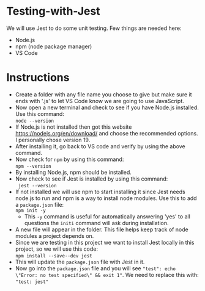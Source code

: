 # Testing-with-Jest
We will use Jest to do some unit testing. Few things are needed here:
* Node.js
* npm (node package manager)
* VS Code

# Instructions
* Create a folder with any file name you choose to give but make sure it ends with '.js' to let VS Code know we are going to use JavaScript.
* Now open a new terminal and check to see if you have Node.js installed. Use this command:  
```node --version```
* If Node.js is not installed then got this website https://nodejs.org/en/download/ and choose the recommended options. I personally chose version 19.
* After installing it, go back to VS code and verify by using the above command.
* Now check for ```npm``` by using this command:  
```npm --version```
* By installing Node.js, npm should be installed.
* Now check to see if Jest is installed by using this command:  
``` jest --version```
* If not installed we will use npm to start installing it since Jest needs node.js to run and npm is a way to install node modules. Use this to add a ```package.json``` file:  
```npm init -y```
  * This ```-y``` command is useful for automatically answering 'yes' to all questions the ```initi``` command will ask during installation.
* A new file will appear in the folder. This file helps keep track of node modules a project depends on.
* Since we are testing in this project we want to install Jest locally in this project, so we will use this code:  
```npm install --save--dev jest```
* This will update the ```package.json``` file with Jest in it.
* Now go into the ```package.json``` file and you will see ```"test": echo \"Error: no test specified\" && exit 1"```. We need to replace this with:  
```"test: jest"```
